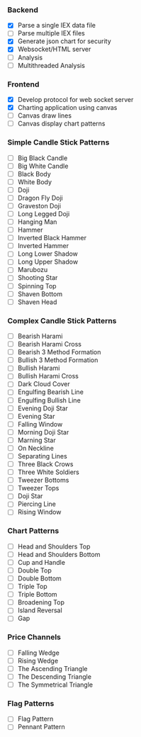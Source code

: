 ### Backend
- [x] Parse a single IEX data file
- [ ] Parse multiple IEX files
- [x] Generate json chart for security
- [x] Websocket/HTML server
- [ ] Analysis
- [ ] Multithreaded Analysis

### Frontend
- [x] Develop protocol for web socket server
- [x] Charting application using canvas
- [ ] Canvas draw lines
- [ ] Canvas display chart patterns

### Simple Candle Stick Patterns
- [ ] Big Black Candle
- [ ] Big White Candle
- [ ] Black Body
- [ ] White Body
- [ ] Doji
- [ ] Dragon Fly Doji
- [ ] Graveston Doji
- [ ] Long Legged Doji
- [ ] Hanging Man
- [ ] Hammer
- [ ] Inverted Black Hammer
- [ ] Inverted Hammer
- [ ] Long Lower Shadow
- [ ] Long Upper Shadow
- [ ] Marubozu
- [ ] Shooting Star
- [ ] Spinning Top
- [ ] Shaven Bottom
- [ ] Shaven Head

### Complex Candle Stick Patterns
- [ ] Bearish Harami
- [ ] Bearish Harami Cross
- [ ] Bearish 3 Method Formation
- [ ] Bullish 3 Method Formation
- [ ] Bullish Harami
- [ ] Bullish Harami Cross
- [ ] Dark Cloud Cover
- [ ] Engulfing Bearish Line
- [ ] Engulfing Bullish Line
- [ ] Evening Doji Star
- [ ] Evening Star
- [ ] Falling Window
- [ ] Morning Doji Star
- [ ] Marning Star
- [ ] On Neckline
- [ ] Separating Lines
- [ ] Three Black Crows
- [ ] Three White Soldiers
- [ ] Tweezer Bottoms
- [ ] Tweezer Tops
- [ ] Doji Star
- [ ] Piercing Line
- [ ] Rising Window

### Chart Patterns
- [ ] Head and Shoulders Top
- [ ] Head and Shoulders Bottom
- [ ] Cup and Handle
- [ ] Double Top
- [ ] Double Bottom
- [ ] Triple Top
- [ ] Triple Bottom
- [ ] Broadening Top
- [ ] Island Reversal
- [ ] Gap

### Price Channels
- [ ] Falling Wedge
- [ ] Rising Wedge
- [ ] The Ascending Triangle
- [ ] The Descending Triangle
- [ ] The Symmetrical Triangle

### Flag Patterns
- [ ] Flag Pattern
- [ ] Pennant Pattern
